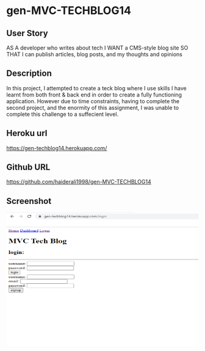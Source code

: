 # gen-MVC-TECHBLOG14

## User Story

AS A developer who writes about tech
I WANT a CMS-style blog site
SO THAT I can publish articles, blog posts, and my thoughts and opinions

## Description

In this project, I attempted to create a teck blog where I use skills I have learnt from both front & back end in order to create a fully functioning application. However due to time constraints, having to complete the second project, and the enormity of this assignment, I was unable to complete this challenge to a suffecient level.

## Heroku url

https://gen-techblog14.herokuapp.com/

## Github URL

https://github.com/haiderali1998/gen-MVC-TECHBLOG14

## Screenshot

<section>
    <img alt="screenshot" src="./assets/screenshot.png" width=550px height=350px>
</section>